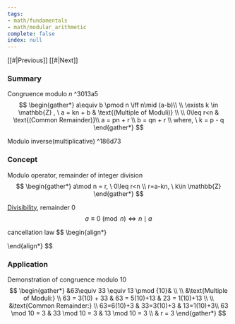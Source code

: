 ```yaml
---
tags:
- math/fundamentals
- math/modular_arithmetic
complete: false
index: null
---
```

[[#|Previous]]   [[#|Next]]
### Summary
Congruence modulo $n$ ^3013a5
$$
\begin{gather*}
a\equiv b \pmod n \iff n\mid (a-b)\\
\\
\exists k \in \mathbb{Z} , \ a = kn + b & \text{(Multiple of Moduli)} \\
\\
0\leq r<n & \text{(Common Remainder)}\\
a = pn + r \\
b = qn + r \\
where, \ k = p - q
\end{gather*}
$$

Modulo inverse(multiplicative) ^186d73
### Concept
Modulo operator, remainder of integer division
$$
\begin{gather*}
a\mod n = r, \ 0\leq r<n \\
r=a-kn, \ k\in \mathbb{Z}
\end{gather*}
$$

[Divisibility](/labyrinth/notes/math/cs1231s/properties_of_integers#^e55bde), remainder 0
$$
a\equiv 0 \pmod n \iff n \mid a
$$

cancellation law
$$
\begin{align*}

\end{align*}
$$
### Application
Demonstration of congruence modulo 10
$$
\begin{gather*}
&63\equiv 33 \equiv 13 \pmod {10}& \\
\\
&\text{Multiple of Moduli:} \\
63 = 3(10) + 33 & 63 = 5(10)+13 & 23 = 1(10)+13 \\
\\
&\text{Common Remainder:} \\
63=6(10)+3 & 33=3(10)+3 & 13=1(10)+3\\
63 \mod 10 = 3 & 33 \mod 10 = 3 & 13 \mod 10 = 3 \\
& r = 3
\end{gather*}
$$

